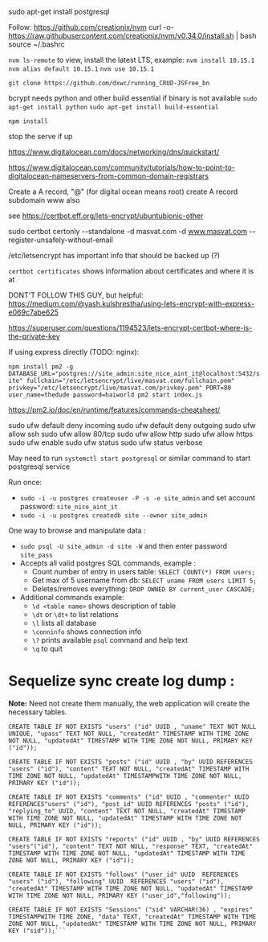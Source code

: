 sudo apt-get install postgresql

Follow: https://github.com/creationix/nvm
curl -o- https://raw.githubusercontent.com/creationix/nvm/v0.34.0/install.sh | bash
source ~/.bashrc

`nvm ls-remote` to view, install the latest LTS, example:
`nvm install 10.15.1`
`nvm alias default 10.15.1`
`nvm use 10.15.1`

`git clone https://github.com/dxwc/running_CRUD-JSFree_bn`

bcrypt needs python and other build essential if binary is not available
`sudo apt-get install python`
`sudo apt-get install build-essential`

`npm install`




stop the serve if up

https://www.digitalocean.com/docs/networking/dns/quickstart/

https://www.digitalocean.com/community/tutorials/how-to-point-to-digitalocean-nameservers-from-common-domain-registrars

Create a A record, "@" (for digital ocean means root)
create A record subdomain www also





see https://certbot.eff.org/lets-encrypt/ubuntubionic-other

sudo certbot certonly --standalone -d masvat.com -d www.masvat.com --register-unsafely-without-email

/etc/letsencrypt has important info that should be backed up (?)

`certbot certificates` shows information about certificates and where it is at

DONT'T FOLLOW THIS GUY, but helpful: https://medium.com/@yash.kulshrestha/using-lets-encrypt-with-express-e069c7abe625

https://superuser.com/questions/1194523/lets-encrypt-certbot-where-is-the-private-key









If using express directly (TODO: nginx):

`npm install pm2 -g`
`DATABASE_URL="postgres://site_admin:site_nice_aint_it@localhost:5432/site" fullchain="/etc/letsencrypt/live/masvat.com/fullchain.pem" privkey="/etc/letsencrypt/live/masvat.com/privkey.pem" PORT=80 user_name=thedude password=haiworld pm2 start index.js`

https://pm2.io/doc/en/runtime/features/commands-cheatsheet/

sudo ufw default deny incoming
sudo ufw default deny outgoing
sudo ufw allow ssh
sudo ufw allow 80/tcp
sudo ufw allow http
sudo ufw allow https
sudo ufw enable
sudo ufw status
sudo ufw status verbose

May need to run `systemctl start postgresql` or similar command to start postgresql service

Run once:

+ `sudo -i -u postgres createuser -P -s -e site_admin` and set account password: `site_nice_aint_it`
+ `sudo -i -u postgres createdb site --owner site_admin`

One way to browse and manipulate data :

+ `sudo psql -U site_admin -d site -W` and then enter password `site_pass`
+ Accepts all valid postgres SQL commands, example :
    + Count number of entry in users table: `SELECT COUNT(*) FROM users;`
    + Get max of 5 username from db: `SELECT uname FROM users LIMIT 5;`
    + Deletes/removes everything: `DROP OWNED BY current_user CASCADE;`
+ Additional commands example:
    + `\d <table name>` shows description of table
    + `\dt` or `\dt+` to list relations
    + `\l` lists all database
    + `\conninfo` shows connection info
    + `\?` prints available `psql` command and help text
    + `\q` to quit

# Sequelize sync create log dump :

__Note:__ Need not create them manually, the web application will create the necessary
tables.

```
CREATE TABLE IF NOT EXISTS "users" ("id" UUID , "uname" TEXT NOT NULL UNIQUE, "upass" TEXT NOT NULL, "createdAt" TIMESTAMP WITH TIME ZONE NOT NULL, "updatedAt" TIMESTAMP WITH TIME ZONE NOT NULL, PRIMARY KEY ("id"));

CREATE TABLE IF NOT EXISTS "posts" ("id" UUID , "by" UUID REFERENCES "users" ("id"), "content" TEXT NOT NULL, "createdAt" TIMESTAMP WITH TIME ZONE NOT NULL, "updatedAt" TIMESTAMPWITH TIME ZONE NOT NULL, PRIMARY KEY ("id"));

CREATE TABLE IF NOT EXISTS "comments" ("id" UUID , "commenter" UUID REFERENCES"users" ("id"), "post_id" UUID REFERENCES "posts" ("id"), "replying_to" UUID, "content" TEXT NOT NULL, "createdAt" TIMESTAMP WITH TIME ZONE NOT NULL, "updatedAt" TIMESTAMP WITH TIME ZONE NOT NULL, PRIMARY KEY ("id"));

CREATE TABLE IF NOT EXISTS "reports" ("id" UUID , "by" UUID REFERENCES "users"("id"), "content" TEXT NOT NULL, "response" TEXT, "createdAt" TIMESTAMP WITH TIME ZONE NOT NULL, "updatedAt" TIMESTAMP WITH TIME ZONE NOT NULL, PRIMARY KEY ("id"));

CREATE TABLE IF NOT EXISTS "follows" ("user_id" UUID  REFERENCES "users" ("id"), "following" UUID  REFERENCES "users" ("id"), "createdAt" TIMESTAMP WITH TIME ZONE NOT NULL, "updatedAt" TIMESTAMP WITH TIME ZONE NOT NULL, PRIMARY KEY ("user_id","following"));

CREATE TABLE IF NOT EXISTS "Sessions" ("sid" VARCHAR(36) , "expires" TIMESTAMPWITH TIME ZONE, "data" TEXT, "createdAt" TIMESTAMP WITH TIME ZONE NOT NULL, "updatedAt" TIMESTAMP WITH TIME ZONE NOT NULL, PRIMARY KEY ("sid"));```